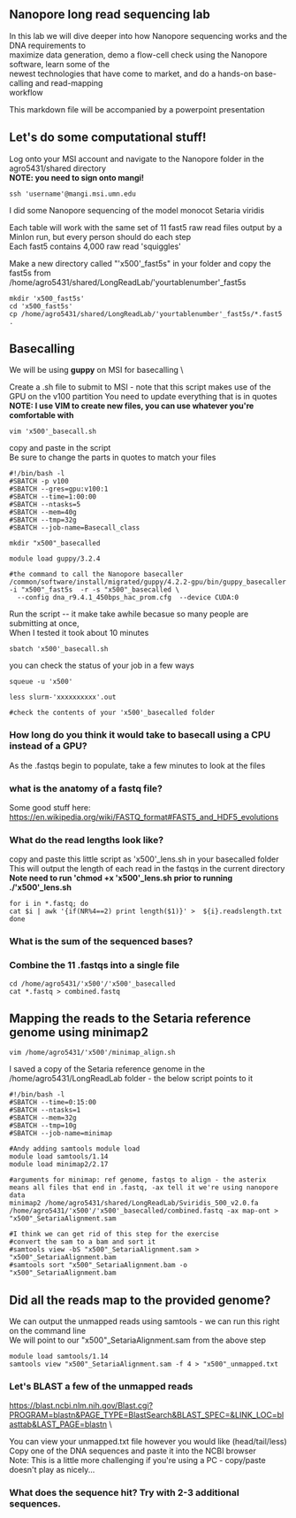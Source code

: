 ## Nanopore long read sequencing lab

In this lab we will dive deeper into how Nanopore sequencing works and the DNA requirements to \
maximize data generation, demo a flow-cell check using the Nanopore software, learn some of the \
newest technologies that have come to market, and do a hands-on base-calling and read-mapping \
workflow

This markdown file will be accompanied by a powerpoint presentation

## Let's do some computational stuff!

Log onto your MSI account and navigate to the Nanopore folder in the agro5431/shared directory \
**NOTE: you need to sign onto mangi!**
`````
ssh 'username'@mangi.msi.umn.edu
`````

I did some Nanopore sequencing of the model monocot Setaria viridis

Each table will work with the same set of 11 fast5 raw read files output by a MinIon run, but every person should do each step\
Each fast5 contains 4,000 raw read 'squiggles'

Make a new directory called "'x500'_fast5s" in your folder and copy the fast5s from /home/agro5431/shared/LongReadLab/'yourtablenumber'_fast5s
`````
mkdir 'x500_fast5s'
cd 'x500_fast5s'
cp /home/agro5431/shared/LongReadLab/'yourtablenumber'_fast5s/*.fast5 .
`````

## Basecalling
We will be using **guppy** on MSI for basecalling \

Create a .sh file to submit to MSI - note that this script makes use of the GPU on the v100 partition
You need to update everything that is in quotes\
**NOTE: I use VIM to create new files, you can use whatever you're comfortable with**

`````
vim 'x500'_basecall.sh
`````
copy and paste in the script \
Be sure to change the parts in quotes to match your files
`````
#!/bin/bash -l
#SBATCH -p v100                                             
#SBATCH --gres=gpu:v100:1
#SBATCH --time=1:00:00
#SBATCH --ntasks=5
#SBATCH --mem=40g
#SBATCH --tmp=32g
#SBATCH --job-name=Basecall_class

mkdir "x500"_basecalled

module load guppy/3.2.4

#the command to call the Nanopore basecaller
/common/software/install/migrated/guppy/4.2.2-gpu/bin/guppy_basecaller -i "x500"_fast5s  -r -s "x500"_basecalled \
  --config dna_r9.4.1_450bps_hac_prom.cfg  --device CUDA:0
`````

Run the script -- it make take awhile becasue so many people are submitting at once,\
When I tested it took about 10 minutes
`````
sbatch 'x500'_basecall.sh
`````

you can check the status of your job in a few ways
`````
squeue -u 'x500'

less slurm-'xxxxxxxxxx'.out

#check the contents of your 'x500'_basecalled folder
`````

### How long do you think it would take to basecall using a CPU instead of a GPU?

As the .fastqs begin to populate, take a few minutes to look at the files 
### what is the anatomy of a fastq file?
Some good stuff here: https://en.wikipedia.org/wiki/FASTQ_format#FAST5_and_HDF5_evolutions

### What do the read lengths look like?
copy and paste this little script as 'x500'_lens.sh in your basecalled folder \
This will output the length of each read in the fastqs in the current directory\
**Note need to run 'chmod +x 'x500'_lens.sh prior to running ./'x500'_lens.sh**
`````
for i in *.fastq; do
cat $i | awk '{if(NR%4==2) print length($1)}' >  ${i}.readslength.txt
done
`````
### What is the sum of the sequenced bases?

### Combine the 11 .fastqs into a single file
`````
cd /home/agro5431/'x500'/'x500'_basecalled
cat *.fastq > combined.fastq
`````


## Mapping the reads to the Setaria reference genome using minimap2
`````
vim /home/agro5431/'x500'/minimap_align.sh
`````
I saved a copy of the Setaria reference genome in the /home/agro5431/LongReadLab folder - the below script points to it

`````
#!/bin/bash -l
#SBATCH --time=0:15:00
#SBATCH --ntasks=1
#SBATCH --mem=32g
#SBATCH --tmp=10g
#SBATCH --job-name=minimap

#Andy adding samtools module load
module load samtools/1.14
module load minimap2/2.17

#arguments for minimap: ref genome, fastqs to align - the asterix means all files that end in .fastq, -ax tell it we're using nanopore data
minimap2 /home/agro5431/shared/LongReadLab/Sviridis_500_v2.0.fa  /home/agro5431/'x500'/'x500'_basecalled/combined.fastq -ax map-ont > "x500"_SetariaAlignment.sam

#I think we can get rid of this step for the exercise
#convert the sam to a bam and sort it
#samtools view -bS "x500"_SetariaAlignment.sam > "x500"_SetariaAlignment.bam
#samtools sort "x500"_SetariaAlignment.bam -o "x500"_SetariaAlignment.bam
`````

## Did all the reads map to the provided genome?
We can output the unmapped reads using samtools - we can run this right on the command line \
We will point to our "x500"_SetariaAlignment.sam from the above step
`````
module load samtools/1.14
samtools view "x500"_SetariaAlignment.sam -f 4 > "x500"_unmapped.txt
`````
### Let's BLAST a few of the unmapped reads
https://blast.ncbi.nlm.nih.gov/Blast.cgi?PROGRAM=blastn&PAGE_TYPE=BlastSearch&BLAST_SPEC=&LINK_LOC=blasttab&LAST_PAGE=blastn \

You can view your unmapped.txt file however you would like (head/tail/less) \
Copy one of the DNA sequences and paste it into the NCBI browser \
Note: This is a little more challenging if you're using a PC - copy/paste doesn't play as nicely...
### What does the sequence hit?  Try with 2-3 additional sequences.
